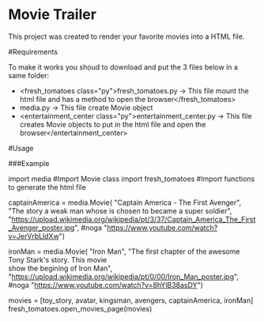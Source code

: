 # Movie Trailer

This project was created to render your favorite movies into a HTML file.

#Requirements

To make it works you shoud to download and put the 3 files below in a same folder:

- <fresh_tomatoes class="py">fresh_tomatoes.py -> This file mount the html file and has a method to open the browser</fresh_tomatoes>
- <media class="py">media.py -> This file create Movie object</media>
- <entertainment_center class="py">entertainment_center.py -> This file creates Movie objects to put in the html file and open the browser</entertainment_center>

#Usage

###Example

import media #Import Movie class
import fresh_tomatoes #Import functions to generate the html file

captainAmerica = media.Movie(
    "Captain America - The First Avenger",
    "The story a weak man whose is chosen to became a super soldier",
    "https://upload.wikimedia.org/wikipedia/pt/3/37/Captain_America_The_First_Avenger_poster.jpg", #noga
    "https://www.youtube.com/watch?v=JerVrbLldXw")

ironMan = media.Movie(
    "Iron Man",
    "The first chapter of the awesome Tony Stark's story. This movie \
    show the begining of Iron Man",
    "https://upload.wikimedia.org/wikipedia/pt/0/00/Iron_Man_poster.jpg", #noga
    "https://www.youtube.com/watch?v=8hYlB38asDY")

movies = [toy_story, avatar, kingsman, avengers, captainAmerica, ironMan]
fresh_tomatoes.open_movies_page(movies)